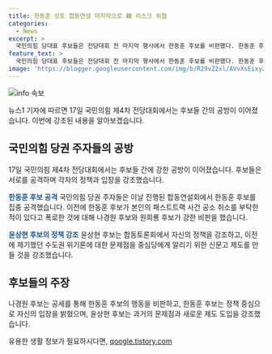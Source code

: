 ```yaml
---
title: 한동훈 성토 합동연설 마지막으로 韓 리스크 위협
categories:
  - News
excerpt: >
  국민의힘 당대표 후보들은 전당대회 전 마지막 행사에서 한동훈 후보를 비판했다. 한동훈 후보가 나 경원 후보를 공소 취소를 요청한 적이 있다고 폭로한 것에 대한 논란으로, 나 후보와 원희룡 후보는 공격을 벌였다. 나 후보는 27명의 현역 의원과 보좌진이 기소됐다며 당정이 충돌할 때 대통령을 악역으로 만들어버린 사례가 있으며, 한 후보는 이에 대한 의혹을 모두 부인하고 정책에 집중할 것이라 강조했다. 윤상현 후보는 수도권 위기론을 강조하며 실질적인 문제를 중심에 두어야 한다고 주장했다. (150자)
feature_text: >
  국민의힘 당대표 후보들은 전당대회 전 마지막 행사에서 한동훈 후보를 비판했다. 한동훈 후보가 나 경원 후보를 공소 취소를 요청한 적이 있다고 폭로한 것에 대한 논란으로, 나 후보와 원희룡 후보는 공격을 벌였다. 나 후보는 27명의 현역 의원과 보좌진이 기소됐다며 당정이 충돌할 때 대통령을 악역으로 만들어버린 사례가 있으며, 한 후보는 이에 대한 의혹을 모두 부인하고 정책에 집중할 것이라 강조했다. 윤상현 후보는 수도권 위기론을 강조하며 실질적인 문제를 중심에 두어야 한다고 주장했다. (150자)
image: 'https://blogger.googleusercontent.com/img/b/R29vZ2xl/AVvXsEixyZcFfHzMRdzZMjFBmAUKJYCLCGyLL1o632UiGVXcaFdKo_bkvkuCioo0uUKlGfBVcT3P84aROyZIXSBEx3Aw5nCQ3pTgDom1WDC4m8eifvWiAmWEEVb4x6G_l8C0QH225ldMjyaFvpxGEBGNO37VmDTDMHGhJPq73UglMfDca1-0aw/s1600/blogspot.png'
---
```


<p><img src="https://blogger.googleusercontent.com/img/b/R29vZ2xl/AVvXsEixyZcFfHzMRdzZMjFBmAUKJYCLCGyLL1o632UiGVXcaFdKo_bkvkuCioo0uUKlGfBVcT3P84aROyZIXSBEx3Aw5nCQ3pTgDom1WDC4m8eifvWiAmWEEVb4x6G_l8C0QH225ldMjyaFvpxGEBGNO37VmDTDMHGhJPq73UglMfDca1-0aw/s1600/blogspot.png" alt="info 속보" /></p>

<p>뉴스1 기자에 따르면 17일 국민의힘 제4차 전당대회에서는 후보들 간의 공방이 이어졌습니다. 이번에 강조된 내용을 알아보겠습니다.</p>

<h2 data-ke-size="size26">국민의힘 당권 주자들의 공방</h2>

<p data-ke-size="size16">17일 국민의힘 제4차 전당대회에서는 후보들 간에 강한 공방이 이어졌습니다. 후보들은 서로를 공격하며 각자의 정책과 입장을 강조했습니다.</p>

<p><b><span style="color: #1a5490;">한동훈 후보 공격</span></b>
국민의힘 당권 주자들은 이날 진행된 합동연설회에서 한동훈 후보를 집중 공격했습니다. 이전에 한동훈 후보가 본인의 패스트트랙 사건 공소 취소를 부탁한 적이 있다고 폭로한 것에 대해 나경원 후보와 원희룡 후보가 강한 비판을 했습니다.</p>

<p><b><span style="color: #1a5490;">윤상현 후보의 정책 강조</span></b>
윤상현 후보는 합동토론회에서 자신의 정책을 강조하고, 이전에 제기했던 수도권 위기론에 대한 문제점을 중심당에게 알리기 위한 신문고 제도를 만들 것을 강조했습니다.</p>

<h2 data-ke-size="size26">후보들의 주장</h2>

<p data-ke-size="size16">나경원 후보는 공세를 통해 한동훈 후보의 행동을 비판하고, 한동훈 후보는 정책 중심으로 자신의 입장을 밝혔으며, 윤상현 후보는 과거의 문제점과 새로운 제도 도입을 강조했습니다.</p>
유용한 생활 정보가 필요하시다면, <a href="https://qoogle.tistory.com" rel="dofollow">qoogle.tistory.com</a>


